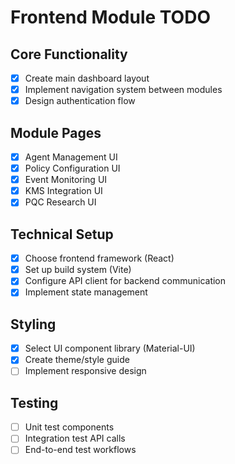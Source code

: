 # Frontend Module TODO

## Core Functionality
- [x] Create main dashboard layout
- [x] Implement navigation system between modules
- [x] Design authentication flow

## Module Pages
- [x] Agent Management UI
- [x] Policy Configuration UI
- [x] Event Monitoring UI
- [x] KMS Integration UI
- [x] PQC Research UI

## Technical Setup
- [x] Choose frontend framework (React)
- [x] Set up build system (Vite)
- [x] Configure API client for backend communication
- [x] Implement state management

## Styling
- [x] Select UI component library (Material-UI)
- [x] Create theme/style guide
- [ ] Implement responsive design

## Testing
- [ ] Unit test components
- [ ] Integration test API calls
- [ ] End-to-end test workflows